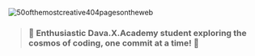  ![50ofthemostcreative404pagesontheweb](https://github.com/user-attachments/assets/30b2b518-cb67-45e7-8592-0247e2e79bde)

> ### 🚀 Enthusiastic Dava.X.Academy student exploring the cosmos of coding, one commit at a time! 🌟
